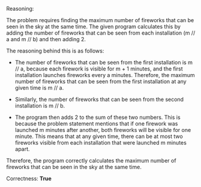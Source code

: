 Reasoning:

The problem requires finding the maximum number of fireworks that can be seen in the sky at the same time. The given program calculates this by adding the number of fireworks that can be seen from each installation (m // a and m // b) and then adding 2.

The reasoning behind this is as follows:

- The number of fireworks that can be seen from the first installation is m // a, because each firework is visible for m + 1 minutes, and the first installation launches fireworks every a minutes. Therefore, the maximum number of fireworks that can be seen from the first installation at any given time is m // a.

- Similarly, the number of fireworks that can be seen from the second installation is m // b.

- The program then adds 2 to the sum of these two numbers. This is because the problem statement mentions that if one firework was launched m minutes after another, both fireworks will be visible for one minute. This means that at any given time, there can be at most two fireworks visible from each installation that were launched m minutes apart.

Therefore, the program correctly calculates the maximum number of fireworks that can be seen in the sky at the same time.

Correctness: **True**